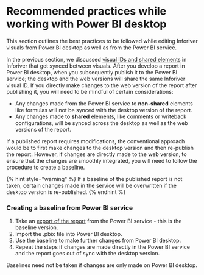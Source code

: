 # Recommended practices while working with Power BI desktop

This section outlines the best practices to be followed while editing Inforiver visuals from Power BI desktop as well as from the Power BI service.&#x20;

In the previous section, we discussed [visual IDs and shared elements](safe-procedures-for-copying-enterprise-visuals.md#visual-ids) in Inforiver that get synced between visuals. After you develop a report in Power BI desktop, when you subsequently publish it to the Power BI service; the desktop and the web versions will share the same Inforiver visual ID. If you directly make changes to the web version of the report after publishing it, you will need to be mindful of certain considerations:

* Any changes made from the Power BI service to **non-shared** elements like formulas will not be synced with the desktop version of the report.&#x20;
* Any changes made to **shared** elements, like comments or writeback configurations, will be synced across the desktop as well as the web versions of the report.

If a published report requires modifications, the conventional approach would be to first make changes to the desktop version and then re-publish the report. However, if changes are directly made to the web version, to ensure that the changes are smoothly integrated, you will need to follow the procedure to create a baseline.

{% hint style="warning" %}
If a baseline of the published report is not taken, certain changes made in the service will be overwritten if the desktop version is re-published.
{% endhint %}

### Creating a baseline from Power BI service

1. Take an [export of the report](https://learn.microsoft.com/en-us/power-bi/create-reports/service-export-to-pbix) from the Power BI service - this is the baseline version.
2. Import the .pbix file into Power BI desktop.
3. Use the baseline to make further changes from Power BI desktop.
4. Repeat the steps if changes are made directly in the Power BI service and the report goes out of sync with the desktop version.

Baselines need not be taken if changes are only made on Power BI desktop.
